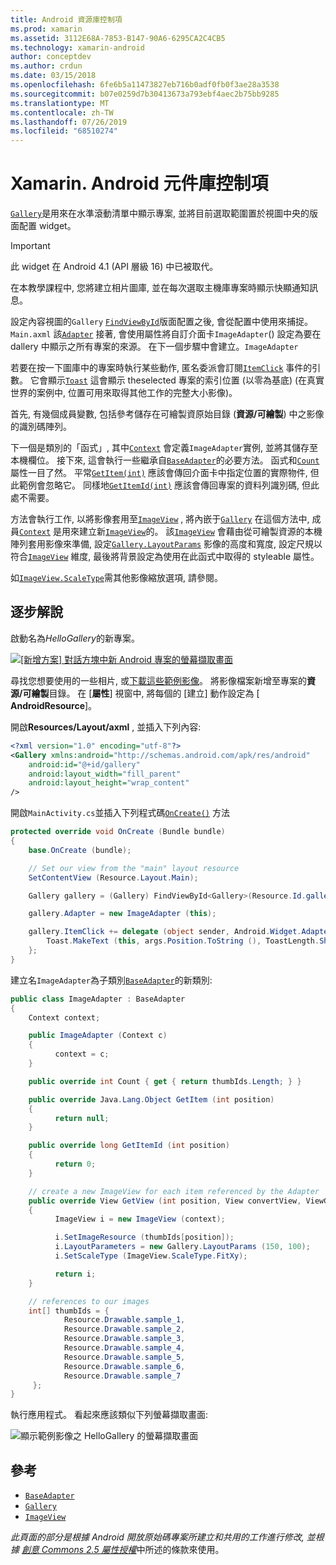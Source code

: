 ```yaml
---
title: Android 資源庫控制項
ms.prod: xamarin
ms.assetid: 3112E68A-7853-B147-90A6-6295CA2C4CB5
ms.technology: xamarin-android
author: conceptdev
ms.author: crdun
ms.date: 03/15/2018
ms.openlocfilehash: 6fe6b5a11473827eb716b0adf0fb0f3ae28a3538
ms.sourcegitcommit: b07e0259d7b30413673a793ebf4aec2b75bb9285
ms.translationtype: MT
ms.contentlocale: zh-TW
ms.lasthandoff: 07/26/2019
ms.locfileid: "68510274"
---
```

# <a name="xamarinandroid-gallery-control"></a>Xamarin. Android 元件庫控制項

[`Gallery`](xref:Android.Widget.Gallery)是用來在水準滾動清單中顯示專案, 並將目前選取範圍置於視圖中央的版面配置 widget。

> [!IMPORTANT]
> 此 widget 在 Android 4.1 (API 層級 16) 中已被取代。 

在本教學課程中, 您將建立相片圖庫, 並在每次選取主機庫專案時顯示快顯通知訊息。

設定內容視圖的`Gallery` [`FindViewById`](xref:Android.App.Activity.FindViewById*)版面配置之後, 會從配置中使用來捕捉。 `Main.axml`
該[`Adapter`](xref:Android.Widget.AdapterView.RawAdapter)
接著, 會使用屬性將自訂介面卡`ImageAdapter`() 設定為要在 dallery 中顯示之所有專案的來源。 在下一個步驟中會建立。`ImageAdapter`

若要在按一下圖庫中的專案時執行某些動作, 匿名委派會訂閱[`ItemClick`](xref:Android.Widget.AdapterView.ItemClick)
事件的引數。 它會顯示[`Toast`](xref:Android.Widget.Toast)
這會顯示 theselected 專案的索引位置 (以零為基底) (在真實世界的案例中, 位置可用來取得其他工作的完整大小影像)。

首先, 有幾個成員變數, 包括參考儲存在可繪製資原始目錄 (**資源/可繪製**) 中之影像的識別碼陣列。

下一個是類別的「函式」, 其中[`Context`](xref:Android.Content.Context)
會定義`ImageAdapter`實例, 並將其儲存至本機欄位。
接下來, 這會執行一些繼承自[`BaseAdapter`](xref:Android.Widget.BaseAdapter)的必要方法。
函式和[`Count`](xref:Android.Widget.BaseAdapter.Count)
屬性一目了然。 平常[`GetItem(int)`](xref:Android.Widget.BaseAdapter.GetItem*)
應該會傳回介面卡中指定位置的實際物件, 但此範例會忽略它。 同樣地[`GetItemId(int)`](xref:Android.Widget.BaseAdapter.GetItemId*)
應該會傳回專案的資料列識別碼, 但此處不需要。

方法會執行工作, 以將影像套用至[`ImageView`](xref:Android.Widget.ImageView)
, 將內嵌于[`Gallery`](xref:Android.Widget.Gallery)
在這個方法中, 成員[`Context`](xref:Android.Content.Context)
是用來建立新[`ImageView`](xref:Android.Widget.ImageView)的。
該[`ImageView`](xref:Android.Widget.ImageView)
會藉由從可繪製資源的本機陣列套用影像來準備, 設定[`Gallery.LayoutParams`](xref:Android.Widget.Gallery.LayoutParams)
影像的高度和寬度, 設定尺規以符合[`ImageView`](xref:Android.Widget.ImageView)
維度, 最後將背景設定為使用在此函式中取得的 styleable 屬性。

如[`ImageView.ScaleType`](xref:Android.Widget.ImageView.ScaleType)需其他影像縮放選項, 請參閱。

## <a name="walkthrough"></a>逐步解說

啟動名為*HelloGallery*的新專案。

[![[新增方案] 對話方塊中新 Android 專案的螢幕擷取畫面](gallery-images/hellogallery1-sml.png)](gallery-images/hellogallery1.png#lightbox)

尋找您想要使用的一些相片, 或[下載這些範例影像](https://developer.android.com/shareables/sample_images.zip)。
將影像檔案新增至專案的**資源/可繪製**目錄。 在 [**屬性**] 視窗中, 將每個的 [建立] 動作設定為 [ **AndroidResource**]。

開啟**Resources/Layout/axml** , 並插入下列內容:

```xml
<?xml version="1.0" encoding="utf-8"?>
<Gallery xmlns:android="http://schemas.android.com/apk/res/android"
    android:id="@+id/gallery"
    android:layout_width="fill_parent"
    android:layout_height="wrap_content"
/>
```

開啟`MainActivity.cs`並插入下列程式碼[`OnCreate()`](xref:Android.App.Activity.OnCreate*)
方法

```csharp
protected override void OnCreate (Bundle bundle)
{
    base.OnCreate (bundle);

    // Set our view from the "main" layout resource
    SetContentView (Resource.Layout.Main);

    Gallery gallery = (Gallery) FindViewById<Gallery>(Resource.Id.gallery);

    gallery.Adapter = new ImageAdapter (this);

    gallery.ItemClick += delegate (object sender, Android.Widget.AdapterView.ItemClickEventArgs args) {
        Toast.MakeText (this, args.Position.ToString (), ToastLength.Short).Show ();
    };
}
```

建立名`ImageAdapter`為子類別[`BaseAdapter`](xref:Android.Widget.BaseAdapter)的新類別:

```csharp
public class ImageAdapter : BaseAdapter
{
    Context context;

    public ImageAdapter (Context c)
    {
          context = c;
    }

    public override int Count { get { return thumbIds.Length; } }

    public override Java.Lang.Object GetItem (int position)
    {
          return null;
    }

    public override long GetItemId (int position)
    {
          return 0;
    }

    // create a new ImageView for each item referenced by the Adapter
    public override View GetView (int position, View convertView, ViewGroup parent)
    {
          ImageView i = new ImageView (context);

          i.SetImageResource (thumbIds[position]);
          i.LayoutParameters = new Gallery.LayoutParams (150, 100);
          i.SetScaleType (ImageView.ScaleType.FitXy);

          return i;
    }

    // references to our images
    int[] thumbIds = {
            Resource.Drawable.sample_1,
            Resource.Drawable.sample_2,
            Resource.Drawable.sample_3,
            Resource.Drawable.sample_4,
            Resource.Drawable.sample_5,
            Resource.Drawable.sample_6,
            Resource.Drawable.sample_7
     };
}

```

執行應用程式。 看起來應該類似下列螢幕擷取畫面:

![顯示範例影像之 HelloGallery 的螢幕擷取畫面](gallery-images/hellogallery3.png)

## <a name="references"></a>參考

- [`BaseAdapter`](xref:Android.Widget.BaseAdapter)
- [`Gallery`](xref:Android.Widget.Gallery)
- [`ImageView`](xref:Android.Widget.ImageView)

*此頁面的部分是根據 Android 開放原始碼專案所建立和共用的工作進行修改, 並根據*
[*創意 Commons 2.5 屬性授權*](http://creativecommons.org/licenses/by/2.5/)中所述的條款來使用。
